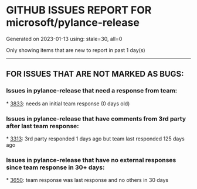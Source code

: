 
# GITHUB ISSUES REPORT FOR microsoft/pylance-release


Generated on 2023-01-13 using: stale=30, all=0


Only showing items that are new to report in past 1 day(s)


---

## FOR ISSUES THAT ARE NOT MARKED AS BUGS:


### Issues in pylance-release that need a response from team:


\* [3833](https://github.com/microsoft/pylance-release/issues/3833 "IndentationError: unexpected indent jedi"): needs an initial team response (0 days old)

### Issues in pylance-release that have comments from 3rd party after last team response:


\* [3313](https://github.com/microsoft/pylance-release/issues/3313 "Module is not callable"): 3rd party responded 1 days ago but team last responded 125 days ago

### Issues in pylance-release that have no external responses since team response in 30+ days:


\* [3650](https://github.com/microsoft/pylance-release/issues/3650 "When inspecting a stdlib method, VSCode consumes high percentage of CPU and becomes unresponsive or very laggy, possibly due to weird Windows Defender interaction"): team response was last response and no others in 30 days
